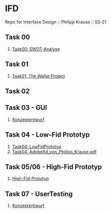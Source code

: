 # IFD
Repo for Interface Design :: Philipp Krause :: SS-21

## Task 00 
01. <a href="https://github.com/PhilippKrause/IFD/blob/main/SWOT_Analyse.pdf" target="_blank">Task00: SWOT-Analyse</a>

## Task 01
01. <a href="https://github.com/PhilippKrause/IFD/blob/main/TheWalletProject_PhilippKrause.pdf" target="_blank">Task01: The Wallet Project</a>

## Task 02


## Task 03 - GUI
01. <a href="https://github.com/PhilippKrause/IFD/blob/main/Task03.pdf" target="_blank">Konzeptentwurf</a><br/>

## Task 04 - Low-Fid Prototyp
01.  <a href="https://github.com/PhilippKrause/IFD/blob/main/Task04_Entwürfe" target="_blank">Task04: LowFidPrototyp</a>
02.  <a href="https://github.com/PhilippKrause/IFD/blob/main/AdobeXd_von_Philipp_Krause.pdf" target="_blank">Task04: AdobeXd_von_Philipp_Krause.pdf</a>

## Task 05/06 - High-Fid Prototyp
01. <a href="https://webuser.hs-furtwangen.de/~krauseph/IntDes/#id=dp5i1j&p=page_1&c=1" target="_blank">High-Fid-Prototyp</a><br/>

## Task 07 - UserTesting
01. <a href="https://github.com/PhilippKrause/IFD/blob/main/Task07_UserTesting%20.pdf" target="_blank">Konzeptentwurf</a><br/>
